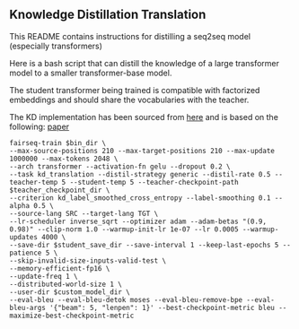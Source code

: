 ## Knowledge Distillation Translation

This README contains instructions for distilling a seq2seq model (especially transformers)

Here is a bash script that can distill the knowledge of a large transformer model to a smaller transformer-base model.

The student transformer being trained is compatible with factorized embeddings and should share the vocabularies with the teacher.

The KD implementation has been sourced from [here](https://github.com/LeslieOverfitting/selective_distillation) and is based on the following: [paper](https://arxiv.org/abs/2105.12967)

```
fairseq-train $bin_dir \
--max-source-positions 210 --max-target-positions 210 --max-update 1000000 --max-tokens 2048 \
--arch transformer --activation-fn gelu --dropout 0.2 \
--task kd_translation --distil-strategy generic --distil-rate 0.5 --teacher-temp 5 --student-temp 5 --teacher-checkpoint-path $teacher_checkpoint_dir \
--criterion kd_label_smoothed_cross_entropy --label-smoothing 0.1 --alpha 0.5 \
--source-lang SRC --target-lang TGT \
--lr-scheduler inverse_sqrt --optimizer adam --adam-betas "(0.9, 0.98)" --clip-norm 1.0 --warmup-init-lr 1e-07 --lr 0.0005 --warmup-updates 4000 \
--save-dir $student_save_dir --save-interval 1 --keep-last-epochs 5 --patience 5 \
--skip-invalid-size-inputs-valid-test \
--memory-efficient-fp16 \
--update-freq 1 \
--distributed-world-size 1 \
--user-dir $custom_model_dir \
--eval-bleu --eval-bleu-detok moses --eval-bleu-remove-bpe --eval-bleu-args '{"beam": 5, "lenpen": 1}' --best-checkpoint-metric bleu --maximize-best-checkpoint-metric
```